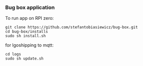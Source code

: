 ### Bug box application 

To run app on RPI zero:

```commandline
git clone https://github.com/stefantobiasiewicz/bug-box.git
cd bug-box/installs
sudo sh install.sh
```

for lgoshipping to mqtt:
```commandline
cd logs
sudo sh update.sh
```